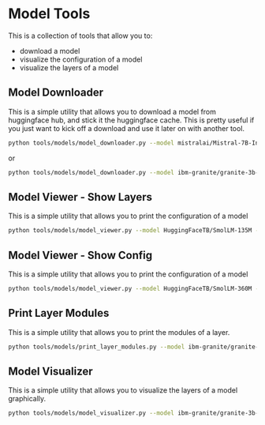 # Model Tools
This is a collection of tools that allow you to:

- download a model
- visualize the configuration of a model
- visualize the layers of a model

## Model Downloader
This is a simple utility that allows you to download a model from huggingface hub, and stick it the huggingface cache.  This is pretty useful if you just want to kick off a download and use it later on with another tool.

```bash
python tools/models/model_downloader.py --model mistralai/Mistral-7B-Instruct-v0.2
```

or

```bash
python tools/models/model_downloader.py --model ibm-granite/granite-3b-code-instruct
```

## Model Viewer - Show Layers
This is a simple utility that allows you to print the configuration of a model

```bash
python tools/models/model_viewer.py --model HuggingFaceTB/SmolLM-135M --show-config
```

## Model Viewer - Show Config
This is a simple utility that allows you to print the configuration of a model

```bash
python tools/models/model_viewer.py --model HuggingFaceTB/SmolLM-360M --show-layers
```

## Print Layer Modules
This is a simple utility that allows you to print the modules of a layer.

```bash
python tools/models/print_layer_modules.py --model ibm-granite/granite-3b-code-instruct
```

## Model Visualizer
This is a simple utility that allows you to visualize the layers of a model graphically.

```bash
python tools/models/model_visualizer.py --model ibm-granite/granite-3b-code-instruct
```